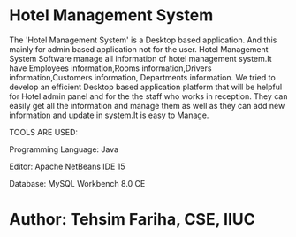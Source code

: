 
# Hotel Management System


The 'Hotel Management System' is a Desktop based application. And this mainly for admin based application not for the user. Hotel Management System Software  manage all information of hotel management system.It have Employees information,Rooms information,Drivers information,Customers information, Departments information.
We tried to  develop an efficient Desktop based application platform that will be helpful for Hotel admin panel and for the the staff who works in reception. They can easily get all the information and manage them as well as they can add new information and update in system.It is easy to Manage.




TOOLS ARE USED:

Programming Language: Java

Editor: Apache NetBeans IDE 15

Database: MySQL Workbench 8.0 CE




# Author: Tehsim Fariha, CSE, IIUC

